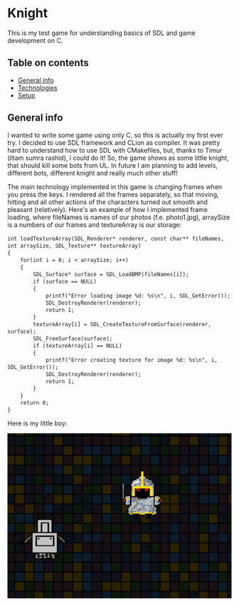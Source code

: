 # Knight
This is my test game for understanding basics of SDL and game development on C.
## Table on contents
* [General info](#general-info)
* [Technologies](#technologies)
* [Setup](#setup)

## General info
I wanted to write some game using only C, so this is actually my first ever try. I decided to use SDL framework and CLion as compiler. It was pretty hard to understand how to use SDL with CMakefiles, but, thanks to Timur (iltam sumra rashid), i could do it! So, the game shows as some little knight, that should kill some bots from UL. In future I am planning to add levels, different bots, different knight and really much other stuff! 

The main technology implemented in this game is changing frames when you press the keys. I rendered all the frames separately, so that moving, hitting and all other actions of the characters turned out smooth and pleasant (relatively).
Here's an example of how I implemented frame loading, where fileNames is names of our photos (f.e. photo1.jpg), arraySize is a numbers of our frames and textureArray is our storage: 
```
int loadTextureArray(SDL_Renderer* renderer, const char** fileNames, int arraySize, SDL_Texture** textureArray)
{
    for(int i = 0; i < arraySize; i++)
    {
        SDL_Surface* surface = SDL_LoadBMP(fileNames[i]);
        if (surface == NULL)
        {
            printf("Error loading image %d: %s\n", i, SDL_GetError());
            SDL_DestroyRenderer(renderer);
            return 1;
        }
        textureArray[i] = SDL_CreateTextureFromSurface(renderer, surface);
        SDL_FreeSurface(surface);
        if (textureArray[i] == NULL)
        {
            printf("Error creating texture for image %d: %s\n", i, SDL_GetError());
            SDL_DestroyRenderer(renderer);
            return 1;
        }
    }
    return 0;
}
```
Here is my little boy:

![Knight](./Photo/type2.jpg)

    

